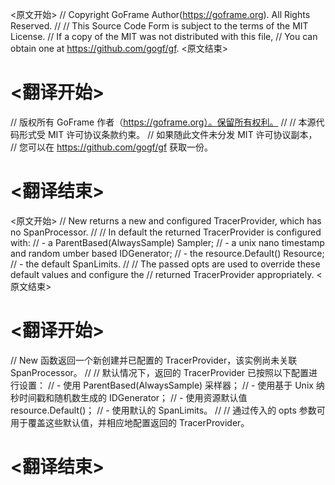 
<原文开始>
// Copyright GoFrame Author(https://goframe.org). All Rights Reserved.
//
// This Source Code Form is subject to the terms of the MIT License.
// If a copy of the MIT was not distributed with this file,
// You can obtain one at https://github.com/gogf/gf.
<原文结束>

# <翻译开始>
// 版权所有 GoFrame 作者（https://goframe.org）。保留所有权利。
//
// 本源代码形式受 MIT 许可协议条款约束。
// 如果随此文件未分发 MIT 许可协议副本，
// 您可以在 https://github.com/gogf/gf 获取一份。
# <翻译结束>


<原文开始>
// New returns a new and configured TracerProvider, which has no SpanProcessor.
//
// In default the returned TracerProvider is configured with:
// - a ParentBased(AlwaysSample) Sampler;
// - a unix nano timestamp and random umber based IDGenerator;
// - the resource.Default() Resource;
// - the default SpanLimits.
//
// The passed opts are used to override these default values and configure the
// returned TracerProvider appropriately.
<原文结束>

# <翻译开始>
// New 函数返回一个新创建并已配置的 TracerProvider，该实例尚未关联 SpanProcessor。
//
// 默认情况下，返回的 TracerProvider 已按照以下配置进行设置：
// - 使用 ParentBased(AlwaysSample) 采样器；
// - 使用基于 Unix 纳秒时间戳和随机数生成的 IDGenerator；
// - 使用资源默认值 resource.Default()；
// - 使用默认的 SpanLimits。
//
// 通过传入的 opts 参数可用于覆盖这些默认值，并相应地配置返回的 TracerProvider。
# <翻译结束>

